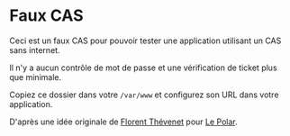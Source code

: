 Faux CAS
========

Ceci est un faux CAS pour pouvoir tester une application utilisant un CAS sans internet.

Il n'y a aucun contrôle de mot de passe et une vérification de ticket plus que minimale.

Copiez ce dossier dans votre `/var/www` et configurez son URL dans votre application.

D'après une idée originale de [Florent Thévenet](https://github.com/feuloren) pour [Le Polar](http://assos.utc.fr/polar).
